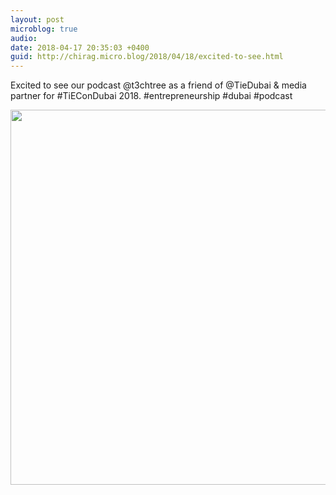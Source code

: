```yaml
---
layout: post
microblog: true
audio: 
date: 2018-04-17 20:35:03 +0400
guid: http://chirag.micro.blog/2018/04/18/excited-to-see.html
---
```

Excited to see our podcast @t3chtree as a friend of @TieDubai & media partner for #TiEConDubai 2018. 
#entrepreneurship #dubai #podcast

<img src="http://www.chirag.biz/uploads/2018/985df2134d.jpg" width="600" height="600" />
